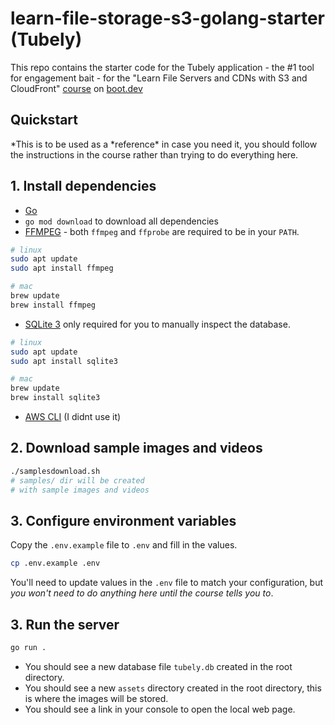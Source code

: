 # learn-file-storage-s3-golang-starter (Tubely)

This repo contains the starter code for the Tubely application - the #1 tool for engagement bait - for the "Learn File Servers and CDNs with S3 and CloudFront" [course](https://www.boot.dev/courses/learn-file-servers-s3-cloudfront-golang) on [boot.dev](https://www.boot.dev)

## Quickstart

*This is to be used as a *reference\* in case you need it, you should follow the instructions in the course rather than trying to do everything here.

## 1. Install dependencies

- [Go](https://golang.org/doc/install)
- `go mod download` to download all dependencies
- [FFMPEG](https://ffmpeg.org/download.html) - both `ffmpeg` and `ffprobe` are required to be in your `PATH`.

```bash
# linux
sudo apt update
sudo apt install ffmpeg

# mac
brew update
brew install ffmpeg
```

- [SQLite 3](https://www.sqlite.org/download.html) only required for you to manually inspect the database.

```bash
# linux
sudo apt update
sudo apt install sqlite3

# mac
brew update
brew install sqlite3
```

- [AWS CLI](https://docs.aws.amazon.com/cli/latest/userguide/getting-started-install.html) (I didnt use it)

## 2. Download sample images and videos

```bash
./samplesdownload.sh
# samples/ dir will be created
# with sample images and videos
```

## 3. Configure environment variables

Copy the `.env.example` file to `.env` and fill in the values.

```bash
cp .env.example .env
```

You'll need to update values in the `.env` file to match your configuration, but _you won't need to do anything here until the course tells you to_.

## 3. Run the server

```bash
go run .
```

- You should see a new database file `tubely.db` created in the root directory.
- You should see a new `assets` directory created in the root directory, this is where the images will be stored.
- You should see a link in your console to open the local web page.
